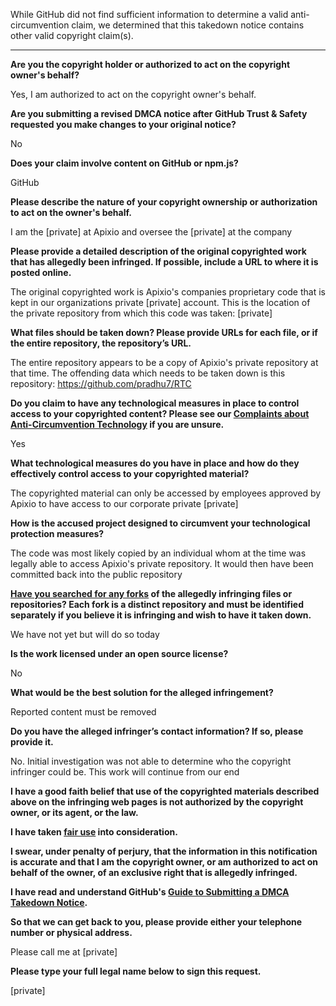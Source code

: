 While GitHub did not find sufficient information to determine a valid anti-circumvention claim, we determined that this takedown notice contains other valid copyright claim(s).

---

**Are you the copyright holder or authorized to act on the copyright owner's behalf?**

Yes, I am authorized to act on the copyright owner's behalf.

**Are you submitting a revised DMCA notice after GitHub Trust & Safety requested you make changes to your original notice?**

No

**Does your claim involve content on GitHub or npm.js?**

GitHub

**Please describe the nature of your copyright ownership or authorization to act on the owner's behalf.**

I am the [private] at Apixio and oversee the [private] at the company

**Please provide a detailed description of the original copyrighted work that has allegedly been infringed. If possible, include a URL to where it is posted online.**

The original copyrighted work is Apixio's companies proprietary code that is kept in our organizations private [private] account. This is the location of the private repository from which this code was taken: [private]

**What files should be taken down? Please provide URLs for each file, or if the entire repository, the repository’s URL.**

The entire repository appears to be a copy of Apixio's private repository at that time. The offending data which needs to be taken down is this repository: https://github.com/pradhu7/RTC

**Do you claim to have any technological measures in place to control access to your copyrighted content? Please see our <a href="https://docs.github.com/articles/guide-to-submitting-a-dmca-takedown-notice#complaints-about-anti-circumvention-technology">Complaints about Anti-Circumvention Technology</a> if you are unsure.**

Yes

**What technological measures do you have in place and how do they effectively control access to your copyrighted material?**

The copyrighted material can only be accessed by employees approved by Apixio to have access to our corporate private [private]

**How is the accused project designed to circumvent your technological protection measures?**

The code was most likely copied by an individual whom at the time was legally able to access Apixio's private repository. It would then have been committed back into the public repository

**<a href="https://docs.github.com/articles/dmca-takedown-policy#b-what-about-forks-or-whats-a-fork">Have you searched for any forks</a> of the allegedly infringing files or repositories? Each fork is a distinct repository and must be identified separately if you believe it is infringing and wish to have it taken down.**

We have not yet but will do so today

**Is the work licensed under an open source license?**

No

**What would be the best solution for the alleged infringement?**

Reported content must be removed

**Do you have the alleged infringer’s contact information? If so, please provide it.**

No. Initial investigation was not able to determine who the copyright infringer could be. This work will continue from our end

**I have a good faith belief that use of the copyrighted materials described above on the infringing web pages is not authorized by the copyright owner, or its agent, or the law.**

**I have taken <a href="https://www.lumendatabase.org/topics/22">fair use</a> into consideration.**

**I swear, under penalty of perjury, that the information in this notification is accurate and that I am the copyright owner, or am authorized to act on behalf of the owner, of an exclusive right that is allegedly infringed.**

**I have read and understand GitHub's <a href="https://docs.github.com/articles/guide-to-submitting-a-dmca-takedown-notice/">Guide to Submitting a DMCA Takedown Notice</a>.**

**So that we can get back to you, please provide either your telephone number or physical address.**

Please call me at [private]

**Please type your full legal name below to sign this request.**

[private]
